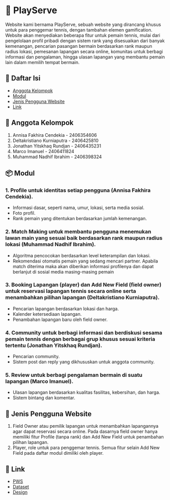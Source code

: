 # 🎾 PlayServe
Website kami bernama PlayServe, sebuah website yang dirancang khusus untuk para penggemar tennis, dengan tambahan elemen gamification. Website akan menyediakan beberapa fitur untuk pemain tennis, mulai dari pengelolaan profil pribadi dengan sistem rank yang disesuaikan dari banyak kemenangan, pencarian pasangan bermain berdasarkan rank maupun radius lokasi, pemesanan lapangan secara online, komunitas untuk berbagi informasi dan pengalaman, hingga ulasan lapangan yang membantu pemain lain dalam memilih tempat bermain.

## 📑 Daftar Isi
- [Anggota Kelompok](#anggota-kelompok)
- [Modul](#modul)
- [Jenis Pengguna Website](#jenis-pengguna-website)
- [Link](#link)

## 👥 Anggota Kelompok
1. Annisa Fakhira Cendekia - 2406354606
2. Deltakristiano Kurniaputra - 2406425810
3. Jonathan Yitskhaq Rundjan - 2406435231
4. Marco Imanuel - 2406411824
5. Muhammad Nadhif Ibrahim - 2406398324

## 📦 Modul

### 1. Profile untuk identitas setiap pengguna (Annisa Fakhira Cendekia).
- Informasi dasar, seperti nama, umur, lokasi, serta media sosial.
- Foto profil.
- Rank pemain yang ditentukan berdasarkan jumlah kemenangan.

### 2. Match Making untuk membantu pengguna menemukan lawan main yang sesuai baik berdasarkan rank maupun radius lokasi (Muhammad Nadhif Ibrahim).  
- Algoritma pencocokan berdasarkan level keterampilan dan lokasi.
- Rekomendasi otomatis pemain yang sedang mencari partner. Apabila match diterima maka akan diberikan informasi profilenya dan dapat berlanjut di sosial media masing-masing pemain

### 3. Booking Lapangan (player) dan Add New Field (field owner) untuk reservasi lapangan tennis secara online serta menambahkan pilihan lapangan (Deltakristiano Kurniaputra).
- Pencarian lapangan berdasarkan lokasi dan harga.
- Kalender ketersediaan lapangan.
- Penambahan lapangan baru oleh field owner.

### 4. Community untuk berbagi informasi dan berdiskusi sesama pemain tennis dengan berbagai grup khusus sesuai kriteria tertentu (Jonathan Yitskhaq Rundjan).
- Pencarian community.
- Sistem post dan reply yang dikhususkan untuk anggota community.

### 5. Review untuk berbagi pengalaman bermain di suatu lapangan (Marco Imanuel).
- Ulasan lapangan berdasarkan kualitas fasilitas, kebersihan, dan harga.
- Sistem bintang dan komentar.

## 👤 Jenis Pengguna Website
1. Field Owner atau pemilik lapangan untuk menambahkan lapangannya agar dapat reservasi secara online. Pada dasarnya field owner hanya memiliki fitur Profile (tanpa rank) dan Add New Field untuk penambahan pilihan lapangan.
2. Player, role untuk para penggemar tennis. Semua fitur selain Add New Field pada daftar modul dimiliki oleh player.

## 🔗 Link
- [PWS](https://pbp.cs.ui.ac.id/jonathan.yitskhaq/PlayServe)
- [Dataset](#)
- [Design](https://www.figma.com/design/Ov2RsMYx9U1vhZXtw1lSY4/UI-UX-WEB?node-id=0-1&t=r3axZEDkETmZLSoK-1)
